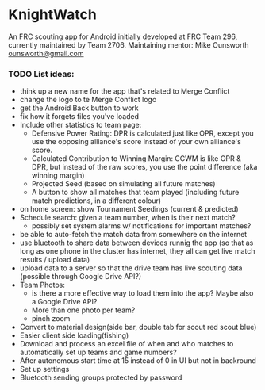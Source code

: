 # KnightWatch
An FRC scouting app for Android initially developed at FRC Team 296, currently maintained by Team 2706.
Maintaining mentor: Mike Ounsworth <ounsworth@gmail.com>


### TODO List ideas:

- think up a new name for the app that's related to Merge Conflict
- change the logo to te Merge Conflict logo
- get the Android Back button to work
- fix how it forgets files you've loaded
- Include other statistics to team page:
  - Defensive Power Rating: DPR is calculated just like OPR, except you use the opposing alliance's score instead of your own alliance's score.
  - Calculated Contribution to Winning Margin: CCWM is like OPR & DPR, but instead of the raw scores, you use the point difference (aka winning margin)
  - Projected Seed (based on simulating all future matches)
  - A button to show all matches that team played (including future match predictions, in a different colour)
- on home screen: show Tournament Seedings (current & predicted)
- Schedule search: given a team number, when is their next match?
  - possibly set system alarms w/ notifications for important matches?
- be able to auto-fetch the match data from somewhere on the internet
- use bluetooth to share data between devices runnig the app (so that as long as one phone in the cluster has internet, they all can get live match results / upload data)
- upload data to a server so that the drive team has live scouting data (possible through Google Drive API?)
- Team Photos:
  - is there a more effective way to load them into the app? Maybe also a Google Drive API?
  - More than one photo per team?
  - pinch zoom
- Convert to material design(side bar, double tab for scout red scout blue)
- Easier client side loading(fishing)
- Download and process an excel file of when and who matches to automatically set up teams and game numbers?
- After autonomous start time at 15 instead of 0 in UI but not in backround
- Set up settings
- Bluetooth sending groups protected by password
